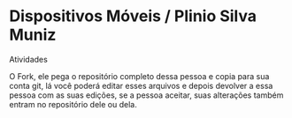 # Dispositivos Móveis / Plinio Silva Muniz
 Atividades

 O Fork, ele pega o repositório completo dessa pessoa e copia para sua conta git, lá você poderá editar esses arquivos e depois devolver a essa pessoa com as suas edições, se a pessoa aceitar, suas alterações também entram no repositório dele ou dela.
